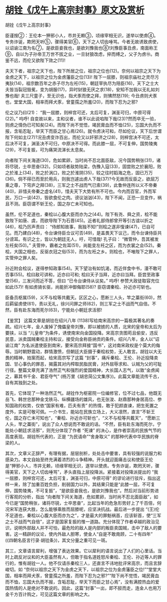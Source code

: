 # [胡铨《戊午上高宗封事》原文及赏析](https://www.vrrw.net/wx/10213.html)

胡铨《戊午上高宗封事》

臣谨按②：王伦本一狎邪小人，市井无赖③，顷缘宰相无识，遂举以使虏④。专务诈诞，欺罔天听⑤，骤得美官⑥，天下之人切齿唾骂。今者无故诱致虏使，以诏谕江南为名⑦，是欲臣妾我也，是欲刘豫我也⑧!刘豫臣事丑虏，南面称王⑨，自以为子孙帝王万世不拔之业，一旦豺狼改虑，捽而缚之，父子为虏⑩。商鉴不远，而伦又欲陛下效之(11)!

夫天下者，祖宗之天下也，陛下所居之位，祖宗之位也(12)。奈何以祖宗之天下为金虏之天下，以祖宗之位为金虏藩臣之位(13)! 陛下一屈膝，则祖宗庙社之灵尽污夷狄(14)，祖宗数百年之赤子尽为左衽(15)，朝廷宰执尽为陪臣(16)，天下之士大夫皆当裂冠毁冕，变为胡服(17)，异时豺狼无厌之求(18)，安知不加我以无礼如刘豫也哉! 夫三尺童子，至无识也，指犬豕而使之拜，则怫然怒(19); 今丑虏则犬豕也，堂堂大国，相率而拜犬豕，曾童孺之所羞(20)，而陛下忍为之邪?

伦之议乃曰(21)： “我一屈膝，则梓宫可还，太后可复，渊圣可归，中原可得(22)。” 呜呼! 自变故以来，主和议者，谁不以此说啗陛下哉(23)?然而卒无一验，则虏之情伪已可知矣(24)。而陛下尚不觉悟，竭民膏血而不恤(25)，忘国大仇而不报，含垢忍耻，举天下而臣之甘心焉(26)。就令虏决可和，尽如伦议，天下后世谓陛下何如主(27)?况丑虏变诈百出，而伦又以奸邪济之(28)，则梓宫决不可还，太后决不可复，渊圣决不可归，中原决不可得。而此膝一屈，不可复伸，国势陵夷(29)，不可复振，可为痛哭流涕长太息矣。

向者陛下间关海道(30)，危如累卵，当时尚不忍北面臣敌，况今国势稍张(31)，诸将尽锐，士卒思奋(32)。只如顷者敌势陆梁，伪豫入寇(33)，固尝败之於襄阳，败之於淮上(34)，败之於涡口，败之於淮阴(35)，较之往时蹈海之危，固已万万(36)。倘不得已而至於用兵，则我岂遽出虏人下哉(37)?今无故而反臣之，欲屈万乘之尊，下穹庐之拜(38)，三军之士不战而气已索(39)，此鲁仲连所以义不帝秦(40)，非惜夫帝秦之虚名(41)，惜夫天下大势有所不可也。今内而百官，外而军民，万口一谈(42)，皆欲食伦之肉。谤议汹汹(43)，陛下不闻，正恐一旦变作，祸且不测。臣窃谓不斩王伦，国之存亡未可知也。

虽然，伦不足道也，秦桧以心腹大臣而亦为之(44)。陛下有尧、舜之资，桧不能致陛下如唐、虞，而欲导陛下为石晋(45)。近者礼部侍郎曾开等引古谊以折之(46)，桧乃厉声责曰： “侍郎知故事，我独不知!”则桧之遂非愎谏(47)，已自可见。而乃建白(48)，令台谏侍臣佥议可否(49)，是盖畏天下议己，而令台谏侍臣共分谤耳。有识之士，皆以为朝廷无人，吁，可惜哉! 孔子曰： “微管仲，吾其被发左衽矣(50)。” 夫管仲，霸者之佐耳(51)，尚能变左衽之区，而为衣裳之会(52)。秦桧，大国之相也，反驱衣冠之俗(53)，而为左衽之乡。则桧也，不唯陛下之罪人，实管仲之罪人矣。

孙近附会桧议，遂得参知政事(54)。天下望治有如饥渴，而近伴食中书，漫不敢可否事(55)。桧曰敌可讲和，近亦曰可和; 桧曰天子当拜，近亦曰当拜。臣尝至政事堂(56)，三发问而近不答，但曰 “已令台谏侍从议矣。” 呜呼! 参赞大政徒取容充位如此(57)! 有如虏骑长驱，尚能折冲御侮耶(58)? 臣窃谓秦桧、孙近亦可斩也。

臣备员枢属(59)，义不与桧等共戴天。区区之心，愿断三人头，竿之藁街(60)，然后羁留虏使(61)，责以无礼，徐兴问罪之师(62)，则三军之士不战而气自倍。不然，臣有赴东海而死尔(63)，宁能处小朝廷求活邪!



【鉴赏】 这篇文章是胡铨在绍兴八年 (1138)写给南宋高宗的一篇极其著名的奏疏。绍兴七年，金人废掉了傀儡皇帝刘豫，即以被掳的人质，北宋的皇帝和太后为要挟，以当 “儿皇帝”为条件，诱使南宋向金国投降。宋高宗贪图苟且偷安，违反民意，派卖国贼秦桧主持和议，接受向金称臣纳贡的条件。绍兴八年，金人以“诏谕江南” 为名派遣使臣到南宋，要宋高宗拜接“国书”，这对南宋政权是个莫大的侮辱。当时朝野震动，群情激愤，但朝廷大臣摄于秦桧权势，无人敢言。胡铨以大无畏的精神，拍案而起，给宋高宗写了这篇 “封事”，痛斥秦桧、王伦、孙近投降卖国、甘心事仇的罪恶，揭露其对内榨取民脂民膏，对外屈辱求和、认贼为父的可耻行径。整篇文章充满了浩然正气和强烈的爱国精神，大长国人志气，以致“金虏闻之，募其书千金、君臣夺气” (杨万里《胡忠简公文集序》)。此篇文章能流传千古，自有其独到之处。

首先，它体现了一种浩然正气。胡铨作为枢密院一位编修官，位不过七品，他既无岳飞、韩世忠那种金戈铁马、纵横疆场的雄风，也无张浚、赵鼎那种身居高位、参知国政的权势，仅依“国家有难，匹夫有责” 的热情，敢于犯颜直谏，把生死置之度外，实是可敬可佩。一介书生，能站在民族立场上，大义凛然，直言“不斩王伦，国之存亡未可知也”，“秦桧、孙近亦可斩也”，“义不与桧等共戴天”，“愿断三人头，竿之藁街”，说出了众人想说而不敢说的话。“不然，臣有赴东海而死尔，宁能处小朝廷求活邪”，则充分体现了作者 “死谏” 的决心，是作者崇高的民族气节的高度表现。胡铨所代表的，正是 “为民请命”“舍身取义” 的那种代表中华民族的脊梁的人。

其次，文章义正辞严，有理有据，层层剖析，处处击中要害，具有较强的说服力和感染力。本文自始至终充满着浓烈的斗争精神。开头就迎面痛击议和使臣王伦是“狎邪小人，市井无赖，顷缘宰相无识，遂举以使虏。专务诈诞，欺罔天听，骤得美官，天下之人切齿唾骂”，矛头直指上层投降派。紧接着对投降派提出的 “我一屈膝，则梓宫可还，太后可复，渊圣可归，中原可得” 的谬论进行驳斥，指出这样一来，除了加重百姓负担，削弱国力以外，其结果只能是“此膝一屈，不可复伸，国势陵夷，不可复振”，“是欲臣妾我也，是欲刘豫我也”。然后对当前形势进行客观的分析，指出 “向者陛下间关海道，危如累卵，当时尚不忍北面臣敌”，如今已是“国势稍张，诸将尽锐，士卒思奋”，比起当年的危急形势好上了千百倍，何况宋军连获大胜，怎么能够乘胜而屈膝呢，应坚决抗战。最后进一步提出 “(王)伦不足道也，秦桧以心腹大臣而亦为之”，才是最大的罪魁祸首，应该斩首，使“三军之士不战而气自倍”，这才是国家复振的惟一道路。充分体现了作者卓越的政治见识，说明外部敌人并不可怕，最危险的敌人是内部的叛臣卖国贼，击中了敌人的要害。这一精辟的议论，使内外敌人胆寒，使金人“自是不敢南顾，二十有四年” (《四朝名臣言行录·胡铨条》)，其文分量之重可见一斑。

其三，文章语言犀利，增强了表达效果。它以犀利的语言说出了人们的心里话。当时上疏反对议和的大臣虽然有人，但敢于指名道姓怒斥秦桧、王伦、孙近等人的罪行的，惟有胡铨一人。他不仅请杀秦桧三人，还直言不讳地批评宋高宗，而且言辞峻切。如 “奈何以祖宗之天下为金虏之天下，以祖宗之位为金虏藩臣之位!”“堂堂大国，相率而拜犬豕，曾童孺之所羞，而陛下忍为之邪?”“陛下尚不觉悟，竭民膏血而不恤，忘国大仇而不报，含垢忍耻，举天下而臣之甘心焉”，没有满腔热血的爱国热情的人是绝对不敢说的。因此，这篇“封事”一出，即不胫而走，连金人也用万金千方百计购之，可见这篇文章的影响之大。

